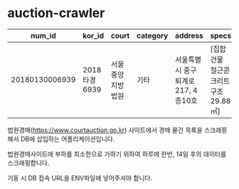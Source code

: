 # auction-crawler

|num_id|kor_id|court|category|address|specs|estimated_price|starting_price|phone_number|schedule|court_number|failed_count|
|------|------|-----|--------|-------|-----|---------------|--------------|------------|--------|------------|------------|
|20180130006939|2018타경6939|서울중앙지방법원|기타|서울특별시 중구 퇴계로 217, 4층10호|[집합건물 철근콘크리트구조 29.88㎡]|0|0|530-2714|2023.05.10 10:00|제4별관 211호 법정|신건|

법원경매(https://www.courtauction.go.kr) 사이트에서 경매 물건 목록을 스크래핑해서 DB에 삽입하는 어플리케이션입니다.

법원경매사이트에 부하를 최소한으로 가하기 위하여 하루에 한번, 14일 후의 데이터를 스크래핑합니다.

기동 시 DB 접속 URL을 ENV파일에 넣어주셔야 합니다.
